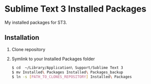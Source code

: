 # Sublime Text 3 Installed Packages

My installed packages for ST3.

## Installation

1. Clone repository

2. Symlink to your Installed Packages folder

    ```sh
    $ cd  ~/Library/Application\ Support/Sublime Text 3
    $ mv Installed\ Packages Installed\ Packages_backup
    $ ln -s [PATH_TO_CLONES_REPOSITORY] Installed\ Packages
    ```

